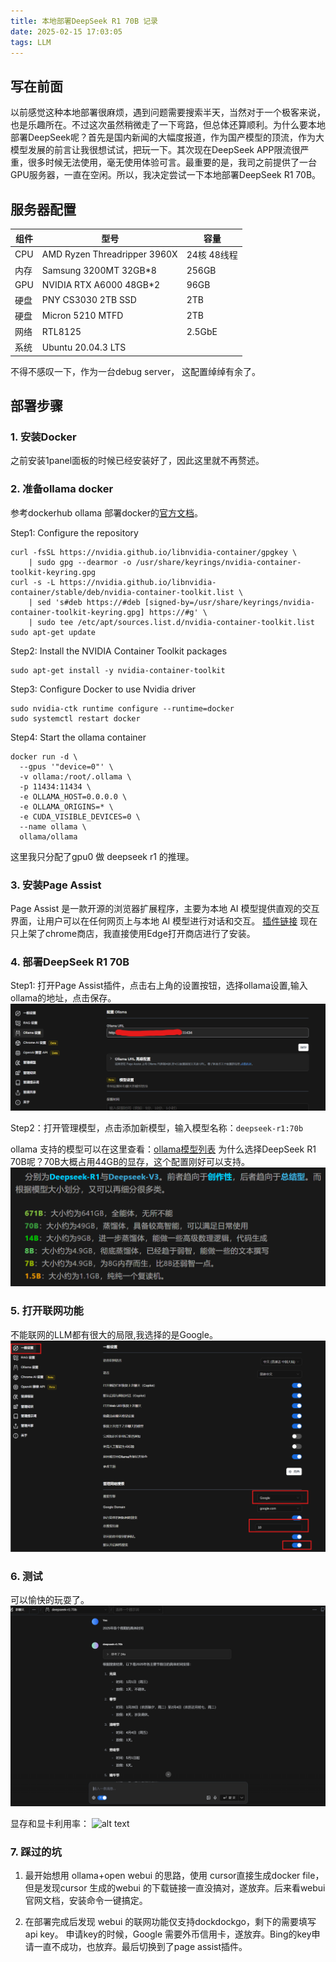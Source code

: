 ```yaml
---
title: 本地部署DeepSeek R1 70B 记录
date: 2025-02-15 17:03:05
tags: LLM
---
```


## 写在前面

以前感觉这种本地部署很麻烦，遇到问题需要搜索半天，当然对于一个极客来说，也是乐趣所在。不过这次虽然稍微走了一下弯路，但总体还算顺利。为什么要本地部署DeepSeek呢？首先是国内新闻的大幅度报道，作为国产模型的顶流，作为大模型发展的前言让我很想试试，把玩一下。其次现在DeepSeek APP限流很严重，很多时候无法使用，毫无使用体验可言。最重要的是，我司之前提供了一台GPU服务器，一直在空闲。所以，我决定尝试一下本地部署DeepSeek R1 70B。

## 服务器配置
| 组件 | 型号 | 容量 |
|------|------|------|
| CPU | AMD Ryzen Threadripper 3960X | 24核 48线程 |
| 内存 | Samsung 3200MT 32GB*8 | 256GB |
| GPU | NVIDIA RTX A6000 48GB*2 | 96GB |
| 硬盘 | PNY CS3030 2TB SSD | 2TB |
| 硬盘 | Micron 5210 MTFD | 2TB |
| 网络 | RTL8125 | 2.5GbE |
| 系统 | Ubuntu 20.04.3 LTS |  |
不得不感叹一下，作为一台debug server， 这配置绰绰有余了。


## 部署步骤
### 1. 安装Docker
之前安装1panel面板的时候已经安装好了，因此这里就不再赘述。

### 2. 准备ollama docker
参考dockerhub ollama 部署docker的[官方文档](https://hub.docker.com/r/ollama/ollama)。

Step1: Configure the repository
```shell
curl -fsSL https://nvidia.github.io/libnvidia-container/gpgkey \
    | sudo gpg --dearmor -o /usr/share/keyrings/nvidia-container-toolkit-keyring.gpg
curl -s -L https://nvidia.github.io/libnvidia-container/stable/deb/nvidia-container-toolkit.list \
    | sed 's#deb https://#deb [signed-by=/usr/share/keyrings/nvidia-container-toolkit-keyring.gpg] https://#g' \
    | sudo tee /etc/apt/sources.list.d/nvidia-container-toolkit.list
sudo apt-get update
```

Step2: Install the NVIDIA Container Toolkit packages
```shell
sudo apt-get install -y nvidia-container-toolkit
```

Step3: Configure Docker to use Nvidia driver
```shell
sudo nvidia-ctk runtime configure --runtime=docker
sudo systemctl restart docker
```

Step4: Start the ollama container
```shell
docker run -d \
  --gpus '"device=0"' \
  -v ollama:/root/.ollama \
  -p 11434:11434 \
  -e OLLAMA_HOST=0.0.0.0 \
  -e OLLAMA_ORIGINS=* \
  -e CUDA_VISIBLE_DEVICES=0 \
  --name ollama \
  ollama/ollama
```
这里我只分配了gpu0 做 deepseek r1 的推理。

### 3. 安装Page Assist
Page Assist 是一款开源的浏览器扩展程序，主要为本地 AI 模型提供直观的交互界面，让用户可以在任何网页上与本地 AI 模型进行对话和交互。
[插件链接](https://chromewebstore.google.com/detail/page-assist-%E6%9C%AC%E5%9C%B0-ai-%E6%A8%A1%E5%9E%8B%E7%9A%84-web/jfgfiigpkhlkbnfnbobbkinehhfdhndo)
现在只上架了chrome商店，我直接使用Edge打开商店进行了安装。


### 4. 部署DeepSeek R1 70B
Step1: 打开Page Assist插件，点击右上角的设置按钮，选择ollama设置,输入ollama的地址，点击保存。
![alt text](asset/2025-02-151.png)

Step2：打开管理模型，点击添加新模型，输入模型名称：`deepseek-r1:70b`

ollama 支持的模型可以在这里查看：[ollama模型列表](https://ollama.com/search)
为什么选择DeepSeek R1 70B呢？70B大概占用44GB的显存，这个配置刚好可以支持。
![alt text](asset/2025-02-153.png)

### 5. 打开联网功能
不能联网的LLM都有很大的局限,我选择的是Google。
![alt text](asset/2025-02-152.png)



### 6. 测试
可以愉快的玩耍了。
![alt text](asset/2025-02-154.png)

显存和显卡利用率：
![alt text](image.png)


### 7. 踩过的坑
1. 最开始想用 ollama+open webui 的思路，使用
cursor直接生成docker file，但是发现cursor 生成的webui 的下载链接一直没搞对，遂放弃。后来看webui官网文档，安装命令一键搞定。

2. 在部署完成后发现 webui 的联网功能仅支持dockdockgo，剩下的需要填写api key。 申请key的时候，Google 需要外币信用卡，遂放弃。Bing的key申请一直不成功，也放弃。最后切换到了page assist插件。
